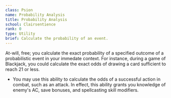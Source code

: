 ```yaml
---
class: Psion
name: Probability Analysis
title: Probability Analysis
school: Clairsentience
rank: 0
type: Utility
brief: Calculate the probability of an event.
---
```


At-will, free; you calculate the exact probability of a specified outcome of a probabilistic event in your immedate context. For instance, during a game of Blackjack, you could calculate the exact odds of drawing a card sufficient to reach 21 or less.
- You may use this ability to calculate the odds of a successful action in combat, such as an attack. In effect, this ability grants you knowledge of enemy's AC, save bonuses, and spellcasting skill modifiers.

